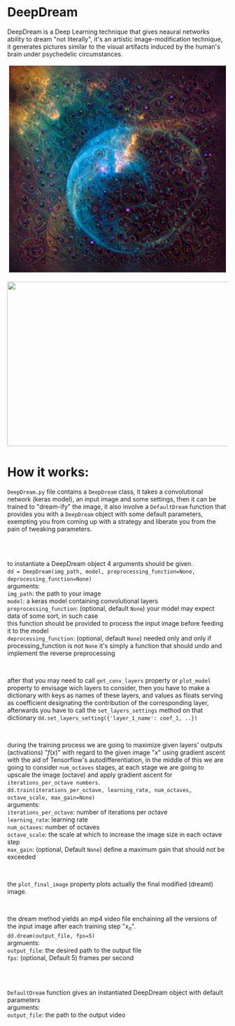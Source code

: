 # DeepDream

DeepDream is a Deep Learning technique that gives neaural networks ability to dream "not literally", it's an artistic image-modification technique, it generates pictures similar to the visual artifacts induced by the human's brain under psychedelic circumstances.

![alt text](https://github.com/TheMagicShop/DeepDream/blob/main/Examples/ex_default_pic1.png)
<p align="center">
  <img 
    width="600"
    height="375"
    src="https://github.com/TheMagicShop/DeepDream/blob/main/Examples/ex_default_gif.gif"
  >
</p>



# How it works:
`DeepDream.py` file contains a `DeepDream` class, it takes a convolutional network (keras model), an input image and some settings, then it can be trained to "dream-ify" the image, it also involve a `DefaultDream` function that provides you with a `DeepDream` object with some default parameters, exempting you from coming up with a strategy and liberate you from the pain of tweaking parameters.

<br />

<br />


to instantiate a DeepDream object 4 arguments should be given.\
`
dd = DeepDream(img_path, model, preprocessing_function=None, deprocessing_function=None)
`\
arguments:\
`img_path`: the path to your image\
`model`: a keras model containing convolutional layers\
`preprocessing_function`: (optional, default `None`) your model may expect data of some sort, in such case\
this function should be provided to process the input image before feeding it to the model\
`deprocessing_function`: (optional, default `None`) needed only and only if processing_function is not `None`
it's simply a function that should undo and implement the reverse preprocessing

<br />

after that you may need to call `get_conv_layers` property or `plot_model` property to envisage wich layers
to consider, then you have to make a dictionary with keys as names of these layers, and values as floats
serving as coefficient designating the contribution of the corresponding layer, afterwards you have to 
call the `set_layers_settings` method on that dictionary
`dd.set_layers_setting({'layer_1_name': coef_1, ..})`

<br />

during the training process we are going to maximize given layers' outputs (activations) "$f(x)$" with regard to the given image "$x$" using gradient ascent with the aid of Tensorflow's autodifferentiation, in the middle of
this we are going to consider `num_octaves` stages, at each stage we are going to upscale the image (octave)
and apply gradient ascent for `iterations_per_octave numbers`.\
`
dd.train(iterations_per_octave, learning_rate, num_octaves, octave_scale, max_gain=None)
`\
arguments:\
`iterations_per_octave`: number of iterations per octave\
`learning_rate`: learning rate\
`num_octaves`: number of octaves\
`octave_scale`: the scale at which to increase the image size in each octave step\
`max_gain`: (optional, Default `None`) define a maximum gain that should not be exceeded

<br />

the `plot_final_image` property plots actually the final modified (dreamt) image.

<br />

the dream method yields an mp4 video file enchaining all the versions of the input image after each training step "$x_n$".\
`
dd.dream(output_file, fps=5)
`\
argmuents:\
`output_file`: the desired path to the output file\
`fps`: (optional, Default 5) frames per second

<br />

<br />

`DefaultDream` function gives an instantiated DeepDream object with default parameters\
arguments:\
`output_file`: the path to the output video
